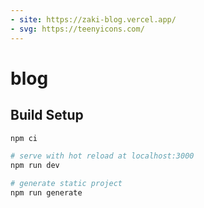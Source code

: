 ```yaml
---
- site: https://zaki-blog.vercel.app/
- svg: https://teenyicons.com/
---
```


# blog

## Build Setup

```bash
npm ci

# serve with hot reload at localhost:3000
npm run dev

# generate static project
npm run generate
```
